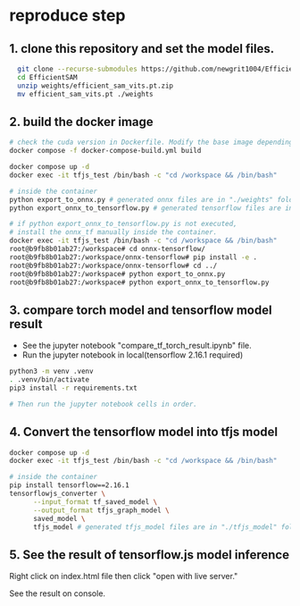 # reproduce step
## 1. clone this repository and set the model files.
  ```bash
    git clone --recurse-submodules https://github.com/newgrit1004/EfficientSAM.git
    cd EfficientSAM
    unzip weights/efficient_sam_vits.pt.zip
    mv efficient_sam_vits.pt ./weights
  ```

## 2. build the docker image
  ```bash
  # check the cuda version in Dockerfile. Modify the base image depending on your environment.
  docker compose -f docker-compose-build.yml build

  docker compose up -d
  docker exec -it tfjs_test /bin/bash -c "cd /workspace && /bin/bash"

  # inside the container
  python export_to_onnx.py # generated onnx files are in "./weights" folder.
  python export_onnx_to_tensorflow.py # generated tensorflow files are in "./saved_model" folder.

  # if python export_onnx_to_tensorflow.py is not executed,
  # install the onnx_tf manually inside the container.
  docker exec -it tfjs_test /bin/bash -c "cd /workspace && /bin/bash"
  root@b9fb8b01ab27:/workspace# cd onnx-tensorflow/
  root@b9fb8b01ab27:/workspace/onnx-tensorflow# pip install -e .
  root@b9fb8b01ab27:/workspace/onnx-tensorflow# cd ../
  root@b9fb8b01ab27:/workspace# python export_to_onnx.py
  root@b9fb8b01ab27:/workspace# python export_onnx_to_tensorflow.py
  ```

## 3. compare torch model and tensorflow model result
  - See the jupyter notebook "compare_tf_torch_result.ipynb" file.
  - Run the jupyter notebook in local(tensorflow 2.16.1 required)
  ```bash
  python3 -m venv .venv
  . .venv/bin/activate
  pip3 install -r requirements.txt

  # Then run the jupyter notebook cells in order.
  ```

## 4. Convert the tensorflow model into tfjs model
  ```bash
  docker compose up -d
  docker exec -it tfjs_test /bin/bash -c "cd /workspace && /bin/bash"

  # inside the container
  pip install tensorflow==2.16.1
  tensorflowjs_converter \
        --input_format tf_saved_model \
        --output_format tfjs_graph_model \
        saved_model \
        tfjs_model # generated tfjs_model files are in "./tfjs_model" folder.
  ```

## 5. See the result of tensorflow.js model inference
  Right click on index.html file then click "open with live server."


  See the result on console.
